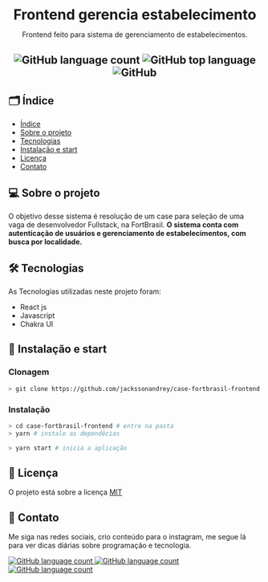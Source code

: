 <h1
  align="center"
  style="margin-bottom: 0px;"
>
  Frontend gerencia estabelecimento
</h1>
<p
  align="center"
>
  Frontend feito para sistema de gerenciamento de estabelecimentos.
</p>
<h2
  align="center"
>
    <img alt="GitHub language count" src="https://img.shields.io/github/languages/count/jackssonandrey/case-fortbrasil-frontend?style=for-the-badge">
    <img alt="GitHub top language" src="https://img.shields.io/github/languages/top/jackssonandrey/case-fortbrasil-frontend?style=for-the-badge">
    <img alt="GitHub" src="https://img.shields.io/github/license/jackssonandrey/case-fortbrasil-frontend?style=for-the-badge">
</h2>

## 🗂️ Índice

- [Índice](#index)
- [Sobre o projeto](#sobre-o-projeto)
- [Tecnologias](#tecnologias)
- [Instalação e start](#instalação-e-start)
- [Licença](#licença)
- [Contato](#contato)

## 💻 Sobre o projeto

O objetivo desse sistema é resolução de um case para seleção de uma vaga de desenvolvedor Fullstack, na FortBrasil. **O sistema conta com autenticação de usuários e gerenciamento de estabelecimentos, com busca por localidade.**

## 🛠️ Tecnologias

As Tecnologias utilizadas neste projeto foram:

- React js
- Javascript
- Chakra UI

## 🚀 Instalação e start

### Clonagem

```bash
> git clone https://github.com/jackssonandrey/case-fortbrasil-frontend.git
```

### Instalação

```bash
> cd case-fortbrasil-frontend # entre na pasta
> yarn # instale as dependêcias
```

```bash
> yarn start # inicia a aplicação
```

## 📝 Licença

O projeto está sobre a licença [MIT](./LICENSE)

## :handshake: Contato

Me siga nas redes sociais, crio conteúdo para o instagram, me segue lá para ver dicas diárias sobre programação e tecnologia.

<p>
  <a href="https://twitter.com/andreydev_">
  <img alt="GitHub language count" src="https://img.shields.io/badge/-Twitter-1ca0f1?style=flat-square&labelColor=1ca0f1&logo=twitter&logoColor=white&link=https://twitter.com/andreydev_">
  </a>
  <a href="https://www.linkedin.com/in/jacksson-andrey">
  <img alt="GitHub language count" src="https://img.shields.io/badge/-LinkedIn-blue?style=flat-square&logo=Linkedin&logoColor=white&link=https://www.linkedin.com/in/jacksson-andrey)">
  </a>
  <a href="https://www.instagram.com/andreyaraujo.dev/">
  <img alt="GitHub language count" src="https://img.shields.io/badge/-Instagram-bc2a8d?style=flat-square&labelColor=bc2a8d&logo=Instagram&logoColor=white&link=https://www.instagram.com/andreydev_">
  </a>
</p>
